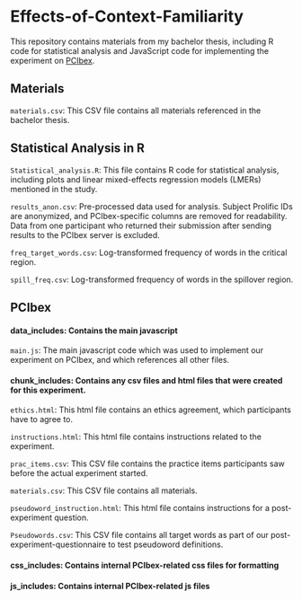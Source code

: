 # Effects-of-Context-Familiarity
This repository contains materials from my bachelor thesis, including R code for statistical analysis and JavaScript code for implementing the experiment on [PCIbex](https://farm.pcibex.net/).

## Materials
`materials.csv`: This CSV file contains all materials referenced in the bachelor thesis.

## Statistical Analysis in R
`Statistical_analysis.R`: This file contains R code for statistical analysis, including plots and linear mixed-effects regression models (LMERs) mentioned in the study.

`results_anon.csv`: Pre-processed data used for analysis. Subject Prolific IDs are anonymized, and PCIbex-specific columns are removed for readability. Data from one participant who returned their submission after sending results to the PCIbex server is excluded.

`freq_target_words.csv`: Log-transformed frequency of words in the critical region.

`spill_freq.csv`: Log-transformed frequency of words in the spillover region.

## PCIbex
#### data_includes: Contains the main javascript

`main.js`: The main javascript code which was used to implement our experiment on PCIbex, and which references all other files. 

#### chunk_includes: Contains any csv files and html files that were created for this experiment.

  `ethics.html`: This html file contains an ethics agreement, which participants have to agree to.
  
  `instructions.html`: This html file contains instructions related to the experiment.
  
  `prac_items.csv`: This CSV file contains the practice items participants saw before the actual experiment started.
  
  `materials.csv`: This CSV file contains all materials.
  
  `pseudoword_instruction.html`: This html file contains instructions for a post-experiment question.
  
  `Pseudowords.csv`: This CSV file contains all target words as part of our post-experiment-questionnaire to test pseudoword definitions.
  
#### css_includes: Contains internal PCIbex-related css files for formatting

#### js_includes: Contains internal PCIbex-related js files 
